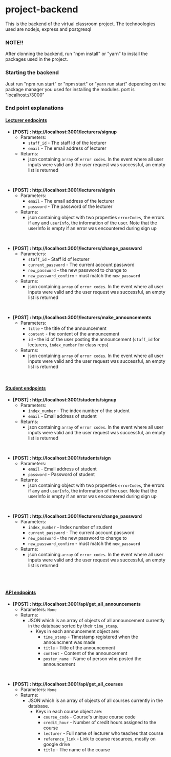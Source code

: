 # project-backend

This is the backend of the virtual classroom project.
The technoologies used are nodejs, express and postgresql

### NOTE!!

After clonning the backend, run "npm install" or "yarn" to install the packages used in the project.

### Starting the backend

Just run "npm run start" or "npm start" or "yarn run start" depending on the package manager you used for installing the modules.
port is "localhost://3000"

### End point explanations

#### <ins>Lecturer endpoints</ins>

- **[POST] : http://localhost:3001/lecturers/signup** <br>
  - Parameters:
    - `staff_id` - The staff id of the lecturer
    - `email` - The email address of lecturer
  - Returns:
    - json containing `array` of `error codes`. In the event where all user inputs were valid and the user request was successful, an empty list is returned

<br>

- **[POST] : http://localhost:3001/lecturers/signin** <br>
  - Parameters:
    - `email` - The email address of the lecturer
    - `password` - The password of the lecturer
  - Returns:
    - json containing object with two properties `errorCodes`, the errors if any and `userInfo`, the information of the user.
      Note that the userInfo is empty if an error was encountered during sign up

<br>

- **[POST] : http://localhost:3001/lecturers/change_password** <br>
  - Parameters:
    - `staff_id` - Staff id of lecturer
    - `current_password` - The current account password
    - `new_password` - the new password to change to
    - `new_password_confirm` - must match the `new_password`
  - Returns:
    - json containing `array` of `error codes`. In the event where all user inputs were valid and the user request was successful, an empty list is returned

<br>

- **[POST] : http://localhost:3001/lecturers/make_announcements** <br>
  - Parameters:
    - `title` - the title of the announcement
    - `content` - the content of the announcement
    - `id` - the id of the user posting the announcement (`staff_id` for lecturers, `index_number` for class reps)
  - Returns:
    - json containing `array` of `error codes`. In the event where all user inputs were valid and the user request was successful, an empty list is returned

<br>

#### <ins>Student endpoints</ins>

- **[POST] : http://localhost:3001/students/signup** <br>
  - Parameters:
    - `index_number` - The index number of the student
    - `email` - Email address of student
  - Returns:
    - json containing `array` of `error codes`. In the event where all user inputs were valid and the user request was successful, an empty list is returned

<br>

- **[POST] : http://localhost:3001/students/sign** <br>
  - Parameters:
    - `email` - Email address of student
    - `password` - Password of student
  - Returns:
    - json containing object with two properties `errorCodes`, the errors if any and `userInfo`, the information of the user.
      Note that the userInfo is empty if an error was encountered during sign up

<br>

- **[POST] : http://localhost:3001/lecturers/change_password** <br>
  - Parameters:
    - `index_number` - Index number of student
    - `current_password` - The current account password
    - `new_password` - the new password to change to
    - `new_password_confirm` - must match the `new_password`
  - Returns:
    - json containing `array` of `error codes`. In the event where all user inputs were valid and the user request was successful, an empty list is returned

<br>

<br>

#### <ins>API endpoints</ins>

- **[POST] : http://localhost:3001/api/get_all_announcements** <br>
  - Parameters: `None`
  - Returns:
    - JSON which is an array of objects of all announcement currently in the database sorted by their `time_stamp`.
      - Keys in each announcement object are:
        - `time_stamp` - Timestamp registered when the announcment was made
        - `title` - Title of the announcement
        - `content` - Content of the announcement
        - `poster_name` - Name of person who posted the announcement

<br>

- **[POST] : http://localhost:3001/api/get_all_courses** <br>
  - Parameters: `None`
  - Returns:
    - JSON which is an array of objects of all courses currently in the database.
      - Keys in each course object are:
        - `course_code` - Course's unique course code
        - `credit_hour` - Number of credit hours assigned to the course
        - `lecturer` - Full name of lecturer who teaches that course
        - `reference_link` - Link to course resources, mostly on google drive
        - `title` - The name of the course
